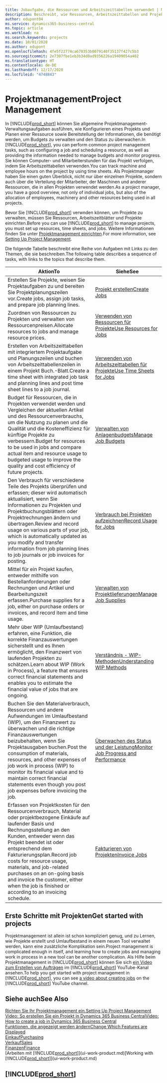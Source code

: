 ```yaml
---
title: Jobaufgabe, die Ressourcen und Arbeitszeittabellen verwendet | Microsoft Docs
description: Beschreibt, wie Ressourcen, Arbeitszeittabellen und Projekte genutzt werden, um Projekte zu verwalten.
author: edupont04
ms.service: dynamics365-business-central
ms.topic: article
ms.workload: na
ms.search.keywords: projects
ms.date: 10/01/2020
ms.author: edupont
ms.openlocfilehash: 4fe5f22774ca670353b0079140f35137f427c5b3
ms.sourcegitcommit: 2e7307fbe1eb3b34d0ad9356226a19409054a402
ms.translationtype: HT
ms.contentlocale: de-DE
ms.lasthandoff: 12/17/2020
ms.locfileid: "4748843"
---
```

# <a name="project-management"></a><span data-ttu-id="040be-103">Projektmanagement</span><span class="sxs-lookup"><span data-stu-id="040be-103">Project Management</span></span>
<span data-ttu-id="040be-104">In [!INCLUDE[prod_short](includes/prod_short.md)] können Sie allgemeine Projektmanagement-Verwaltungsaufgaben ausführen, wie Konfigurieren eines Projekts und Planen einer Ressource sowie Bereitstellung der Informationen, die benötigt werden, um Budgets zu verwalten und den Status zu überwachen.</span><span class="sxs-lookup"><span data-stu-id="040be-104">In [!INCLUDE[prod_short](includes/prod_short.md)], you can perform common project management tasks, such as configuring a job and scheduling a resource, as well as providing the information needed to manage budgets and monitor progress.</span></span> <span data-ttu-id="040be-105">Sie können Computer- und Mitarbeiterstunden für das Projekt verfolgen, indem Sie Arbeitszeittabellen verwenden.</span><span class="sxs-lookup"><span data-stu-id="040be-105">You can track machine and employee hours on the project by using time sheets.</span></span> <span data-ttu-id="040be-106">Als Projektmanager haben Sie einen guten Überblick, nicht nur über einzelnen Projekte, sondern auch über die Verteilung der Mitarbeiter, der Maschinen und anderer Ressourcen, die in allen Projekten verwendet werden.</span><span class="sxs-lookup"><span data-stu-id="040be-106">As a project manager, you have a good overview, not only of individual jobs, but also of the allocation of employees, machinery and other resources being used in all projects.</span></span>

<span data-ttu-id="040be-107">Bevor Sie [!INCLUDE[prod_short](includes/prod_short.md)] verwnden können, um Projekte zu verwalten, müssen Sie Ressourcen, Arbeitszeitblätter und Projekte einrichten.</span><span class="sxs-lookup"><span data-stu-id="040be-107">Before you can use [!INCLUDE[prod_short](includes/prod_short.md)] to manage projects, you must set up resources, time sheets, and jobs.</span></span> <span data-ttu-id="040be-108">Weitere Informationen finden Sie unter [Projektmanagement einrichten](projects-setup-projects.md).</span><span class="sxs-lookup"><span data-stu-id="040be-108">For more information, see [Setting Up Project Management](projects-setup-projects.md).</span></span>  

<span data-ttu-id="040be-109">Die folgende Tabelle beschreibt eine Reihe von Aufgaben mit Links zu den Themen, die sie beschreiben.</span><span class="sxs-lookup"><span data-stu-id="040be-109">The following table describes a sequence of tasks, with links to the topics that describe them.</span></span>

| <span data-ttu-id="040be-110">Aktion</span><span class="sxs-lookup"><span data-stu-id="040be-110">To</span></span> | <span data-ttu-id="040be-111">Siehe</span><span class="sxs-lookup"><span data-stu-id="040be-111">See</span></span> |
| --- | --- |
| <span data-ttu-id="040be-112">Erstellen Sie Projekte, weisen Sie Projektaufgaben zu und bereiten Sie Projektplanungszeilen vor.</span><span class="sxs-lookup"><span data-stu-id="040be-112">Create jobs, assign job tasks, and prepare job planning lines.</span></span> |[<span data-ttu-id="040be-113">Projekt erstellen</span><span class="sxs-lookup"><span data-stu-id="040be-113">Create Jobs</span></span>](projects-how-create-jobs.md) |
| <span data-ttu-id="040be-114">Zuordnen von Ressourcen zu Projekten und verwalten von Ressourcenpreisen.</span><span class="sxs-lookup"><span data-stu-id="040be-114">Allocate resources to jobs and manage resource prices.</span></span> |[<span data-ttu-id="040be-115">Verwenden von Ressourcen für Projekte</span><span class="sxs-lookup"><span data-stu-id="040be-115">Use Resources for Jobs</span></span>](projects-how-use-resources.md) |
| <span data-ttu-id="040be-116">Erstellen von Arbeitszeittabellen mit integriertem Projektaufgabe und Planungszeilen und buchen von Arbeitszeittabellenzeilen in einem Projekt Buch.-Blatt.</span><span class="sxs-lookup"><span data-stu-id="040be-116">Create a time sheet with integrated job task and planning lines and post time sheet lines to a job journal.</span></span> |[<span data-ttu-id="040be-117">Verwenden von Arbeitszeittabellen für Projekte</span><span class="sxs-lookup"><span data-stu-id="040be-117">Use Time Sheets for Jobs</span></span>](projects-how-use-time-sheets.md) |
| <span data-ttu-id="040be-118">Budget für Ressourcen, die in Projekten verwendet werden und Vergleichen der aktuellen Artikel und des Ressourcenverbrauchs, um die Nutzung zu planen und die Qualität und die Kosteneffizienz für künftige Projekte zu verbessern.</span><span class="sxs-lookup"><span data-stu-id="040be-118">Budget for resources to be used in jobs and compare actual item and resource usage to budgeted usage to improve the quality and cost efficiency of future projects.</span></span> |[<span data-ttu-id="040be-119">Verwalten von Anlagenbudgets</span><span class="sxs-lookup"><span data-stu-id="040be-119">Manage Job Budgets</span></span>](projects-how-manage-budgets.md) |
| <span data-ttu-id="040be-120">Den Verbrauch für verschiedene Teile des Projekts überprüfen und erfassen; dieser wird automatisch aktualisiert, wenn Sie Informationen zu Projekten und Projektbuchungsblättern oder Projektrechnungen ändern und übertragen.</span><span class="sxs-lookup"><span data-stu-id="040be-120">Review and record usage on various parts of your job, which is automatically updated as you modify and transfer information from job planning lines to job journals or job invoices for posting.</span></span> |[<span data-ttu-id="040be-121">Verbrauch bei Projekten aufzeichnen</span><span class="sxs-lookup"><span data-stu-id="040be-121">Record Usage for Jobs</span></span>](projects-how-record-job-usage.md) |
| <span data-ttu-id="040be-122">Mittel für ein Projekt kaufen, entweder mithilfe von Bestellanforderungen oder Rechnungen und Artikel und Bearbeitungszeit erfassen.</span><span class="sxs-lookup"><span data-stu-id="040be-122">Purchase supplies for a job, either on purchase orders or invoices, and record item and time usage.</span></span> |[<span data-ttu-id="040be-123">Verwalten von Projektlieferungen</span><span class="sxs-lookup"><span data-stu-id="040be-123">Manage Job Supplies</span></span>](projects-how-manage-project-supplies.md) |
| <span data-ttu-id="040be-124">Mehr über WIP (Umlaufbestand) erfahren, eine Funktion, die korrekte Finanzauswertungen sicherstellt und es Ihnen ermöglicht, den Finanzwert von laufenden Projekten zu schätzen.</span><span class="sxs-lookup"><span data-stu-id="040be-124">Learn about WIP (Work in Process), a feature that ensures correct financial statements and enables you to estimate the financial value of jobs that are ongoing.</span></span> |[<span data-ttu-id="040be-125">Verständnis - WIP-Methoden</span><span class="sxs-lookup"><span data-stu-id="040be-125">Understanding WIP Methods</span></span>](projects-understanding-wip.md) |
| <span data-ttu-id="040be-126">Buchen Sie den Materialverbrauch, Ressourcen und andere Aufwendungen im Umlaufbestand (WIP), um den Finanzwert zu überwachen und die richtige Finanzauswertungen beizubehalten, wenn Sie Projektausgaben buchen.</span><span class="sxs-lookup"><span data-stu-id="040be-126">Post the consumption of materials, resources, and other expenses of job work in process (WIP) to monitor its financial value and to maintain correct financial statements even though you post job expenses before invoicing the job.</span></span> |[<span data-ttu-id="040be-127">Überwachen des Status und der Leistung</span><span class="sxs-lookup"><span data-stu-id="040be-127">Monitor Job Progress and Performance</span></span>](projects-how-monitor-progress-performance.md) |
| <span data-ttu-id="040be-128">Erfassen von Projektkosten für den Ressourcenverbrauch, Material oder projektbezogene Einkäufe auf laufender Basis und Rechnungsstellung an den Kunden, entweder wenn das Projekt beendet ist oder entsprechend dem Fakturierungsplan.</span><span class="sxs-lookup"><span data-stu-id="040be-128">Record job costs for resource usage, materials, and job-related purchases on an on-going basis and invoice the customer, either when the job is finished or according to an invoicing schedule.</span></span> |[<span data-ttu-id="040be-129">Fakturieren von Projekten</span><span class="sxs-lookup"><span data-stu-id="040be-129">Invoice Jobs</span></span>](projects-how-invoice-jobs.md) |

## <a name="get-started-with-projects"></a><span data-ttu-id="040be-130">Erste Schritte mit Projekten</span><span class="sxs-lookup"><span data-stu-id="040be-130">Get started with projects</span></span>

<span data-ttu-id="040be-131">Projektmanagement ist allein ist schon kompliziert genug, und zu Lernen, wie Projekte erstellt und Umlaufbestand in einem neuen Tool verwaltet werden, kann eine zusätzliche Komplikation sein.</span><span class="sxs-lookup"><span data-stu-id="040be-131">Project management is complicated enough in itself, and learning how to create jobs and managing work in process in a new tool can be another complication.</span></span> <span data-ttu-id="040be-132">Als Hilfe beim Projektmanagement in [!INCLUDE[prod_short](includes/prod_short.md)] können Sie sich [ein Video zum Erstellen von Aufträgen](https://www.youtube.com/watch?v=VqaPWr7BWmw) im [!INCLUDE[prod_short](includes/prod_short.md)] YouTube-Kanal ansehen.</span><span class="sxs-lookup"><span data-stu-id="040be-132">To help you get started with project management in [!INCLUDE[prod_short](includes/prod_short.md)], you can see [a video about creating jobs](https://www.youtube.com/watch?v=VqaPWr7BWmw) on the [!INCLUDE[prod_short](includes/prod_short.md)] YouTube channel.</span></span>  

## <a name="see-also"></a><span data-ttu-id="040be-133">Siehe auch</span><span class="sxs-lookup"><span data-stu-id="040be-133">See Also</span></span>

[<span data-ttu-id="040be-134">Richten Sie Ihr Projektmanagement ein.</span><span class="sxs-lookup"><span data-stu-id="040be-134">Setting Up Project Management</span></span>](projects-setup-projects.md)  
[<span data-ttu-id="040be-135">Video: So erstellen Sie ein Projekt in Dynamics 365 Business Central</span><span class="sxs-lookup"><span data-stu-id="040be-135">Video: How to create a job in Dynamics 365 Business Central</span></span>](https://www.youtube.com/watch?v=VqaPWr7BWmw)  
[<span data-ttu-id="040be-136">Funktionen, die angezeigt werden ändern</span><span class="sxs-lookup"><span data-stu-id="040be-136">Change Which Features are Displayed</span></span>](ui-experiences.md)  
[<span data-ttu-id="040be-137">Einkauf</span><span class="sxs-lookup"><span data-stu-id="040be-137">Purchasing</span></span>](purchasing-manage-purchasing.md)  
[<span data-ttu-id="040be-138">Verkauf</span><span class="sxs-lookup"><span data-stu-id="040be-138">Sales</span></span>](sales-manage-sales.md)  
[<span data-ttu-id="040be-139">Finanzen</span><span class="sxs-lookup"><span data-stu-id="040be-139">Finance</span></span>](finance.md)  
<span data-ttu-id="040be-140">[Arbeiten mit [!INCLUDE[prod_short](includes/prod_short.md)]](ui-work-product.md)</span><span class="sxs-lookup"><span data-stu-id="040be-140">[Working with [!INCLUDE[prod_short](includes/prod_short.md)]](ui-work-product.md)</span></span>  

## [!INCLUDE[prod_short](includes/free_trial_md.md)]  
